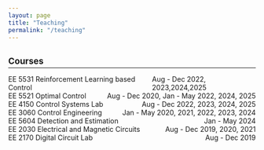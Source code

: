 ```yaml
---
layout: page
title: "Teaching"
permalink: "/teaching"
---
```


## <small>Courses</small>
<hr style="margin-top: -1em; margin-bottom: 1em;">



<span style="display: flex; justify-content: space-between;">
EE 5531 Reinforcement Learning based Control <span style="flex-grow: 1;"></span>  Aug - Dec 2022, 2023,2024,2025
</span>

<span style="display: flex; justify-content: space-between;">
EE 5521 Optimal Control <span style="flex-grow: 1;"></span>  Aug - Dec 2020, Jan - May 2022, 2024, 2025
</span>

<span style="display: flex; justify-content: space-between;">
EE 4150 Control Systems Lab <span style="flex-grow: 1;"></span>  Aug - Dec 2022, 2023, 2024, 2025
</span>


<span style="display: flex; justify-content: space-between;">
EE 3060 Control Engineering <span style="flex-grow: 1;"></span>  Jan - May 2020, 2021, 2022, 2023, 2024
</span>


<span style="display: flex; justify-content: space-between;">
EE 5604 Detection and Estimation <span style="flex-grow: 1;"></span>  Jan - May 2024
</span>

<span style="display: flex; justify-content: space-between;">
EE 2030 Electrical and Magnetic Circuits <span style="flex-grow: 1;"></span>  Aug - Dec 2019, 2020, 2021
</span>

<span style="display: flex; justify-content: space-between;">
EE 2170 Digital Circuit Lab <span style="flex-grow: 1;"></span>  Aug - Dec 2019
</span>



